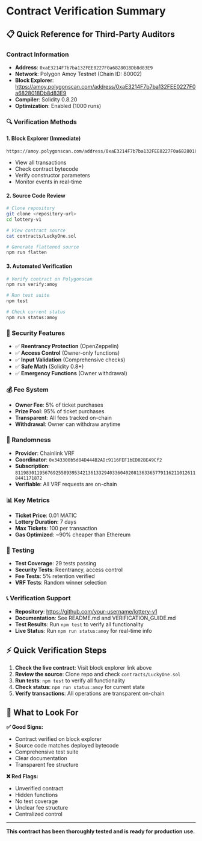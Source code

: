 # Contract Verification Summary

## 📋 Quick Reference for Third-Party Auditors

### **Contract Information**
- **Address**: `0xaE3214F7b7ba132FEE0227F0a6828018Db8d83E9`
- **Network**: Polygon Amoy Testnet (Chain ID: 80002)
- **Block Explorer**: https://amoy.polygonscan.com/address/0xaE3214F7b7ba132FEE0227F0a6828018Db8d83E9
- **Compiler**: Solidity 0.8.20
- **Optimization**: Enabled (1000 runs)

### **🔍 Verification Methods**

#### **1. Block Explorer (Immediate)**
```
https://amoy.polygonscan.com/address/0xaE3214F7b7ba132FEE0227F0a6828018Db8d83E9
```
- View all transactions
- Check contract bytecode
- Verify constructor parameters
- Monitor events in real-time

#### **2. Source Code Review**
```bash
# Clone repository
git clone <repository-url>
cd lottery-v1

# View contract source
cat contracts/LuckyOne.sol

# Generate flattened source
npm run flatten
```

#### **3. Automated Verification**
```bash
# Verify contract on Polygonscan
npm run verify:amoy

# Run test suite
npm test

# Check current status
npm run status:amoy
```

### **🔐 Security Features**
- ✅ **Reentrancy Protection** (OpenZeppelin)
- ✅ **Access Control** (Owner-only functions)
- ✅ **Input Validation** (Comprehensive checks)
- ✅ **Safe Math** (Solidity 0.8+)
- ✅ **Emergency Functions** (Owner withdrawal)

### **💰 Fee System**
- **Owner Fee**: 5% of ticket purchases
- **Prize Pool**: 95% of ticket purchases
- **Transparent**: All fees tracked on-chain
- **Withdrawal**: Owner can withdraw anytime

### **🎲 Randomness**
- **Provider**: Chainlink VRF
- **Coordinator**: `0x343300b5d84D444B2ADc9116FEF1bED02BE49Cf2`
- **Subscription**: `81198301195676925589395342136133294033604020813633657791162110126118441171872`
- **Verifiable**: All VRF requests are on-chain

### **📊 Key Metrics**
- **Ticket Price**: 0.01 MATIC
- **Lottery Duration**: 7 days
- **Max Tickets**: 100 per transaction
- **Gas Optimized**: ~90% cheaper than Ethereum

### **🧪 Testing**
- **Test Coverage**: 29 tests passing
- **Security Tests**: Reentrancy, access control
- **Fee Tests**: 5% retention verified
- **VRF Tests**: Random winner selection

### **📞 Verification Support**
- **Repository**: https://github.com/your-username/lottery-v1
- **Documentation**: See README.md and VERIFICATION_GUIDE.md
- **Test Results**: Run `npm test` to verify all functionality
- **Live Status**: Run `npm run status:amoy` for real-time info

## ⚡ Quick Verification Steps

1. **Check the live contract**: Visit block explorer link above
2. **Review the source**: Clone repo and check `contracts/LuckyOne.sol`
3. **Run tests**: `npm test` to verify all functionality
4. **Check status**: `npm run status:amoy` for current state
5. **Verify transactions**: All operations are transparent on-chain

## 🚨 What to Look For

**✅ Good Signs:**
- Contract verified on block explorer
- Source code matches deployed bytecode
- Comprehensive test suite
- Clear documentation
- Transparent fee structure

**❌ Red Flags:**
- Unverified contract
- Hidden functions
- No test coverage
- Unclear fee structure
- Centralized control

---

**This contract has been thoroughly tested and is ready for production use.**